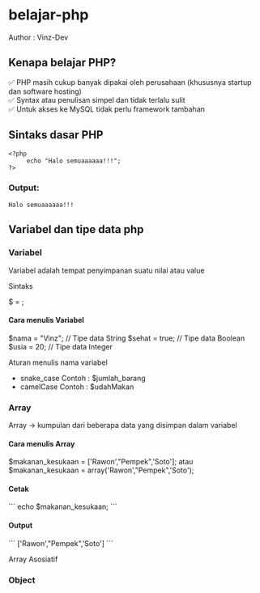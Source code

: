 # belajar-php

Author : Vinz-Dev

## Kenapa belajar PHP?

✅ PHP masih cukup banyak dipakai oleh perusahaan (khususnya startup dan software hosting)<br>
✅ Syntax atau penulisan simpel dan tidak terlalu sulit<br>
✅ Untuk akses ke MySQL tidak perlu framework tambahan

## Sintaks dasar PHP
```
<?php
     echo "Halo semuaaaaaa!!!";
?>
```
### Output:
```
Halo semuaaaaaa!!!
```

## Variabel dan tipe data php 

### Variabel
Variabel adalah tempat penyimpanan suatu nilai atau value 

Sintaks 

$<nama variabel> = <nilai>;

<h4>Cara menulis Variabel</h4>
$nama = "Vinz"; // Tipe data String
$sehat = true; // Tipe data Boolean
$usia = 20; // Tipe data Integer

Aturan menulis nama variabel
- snake_case
  Contoh : $jumlah_barang
- camelCase
  Contoh : $udahMakan

### Array
Array -> kumpulan dari beberapa data yang disimpan dalam variabel

<h4>Cara menulis Array</h4>
$makanan_kesukaan = ['Rawon',"Pempek",'Soto'];
atau
$makanan_kesukaan = array('Rawon',"Pempek",'Soto');

<h4>Cetak</h4>
```
echo $makanan_kesukaan;
```
<h4>Output</h4>
```
['Rawon',"Pempek",'Soto']
```

Array Asosiatif

### Object















